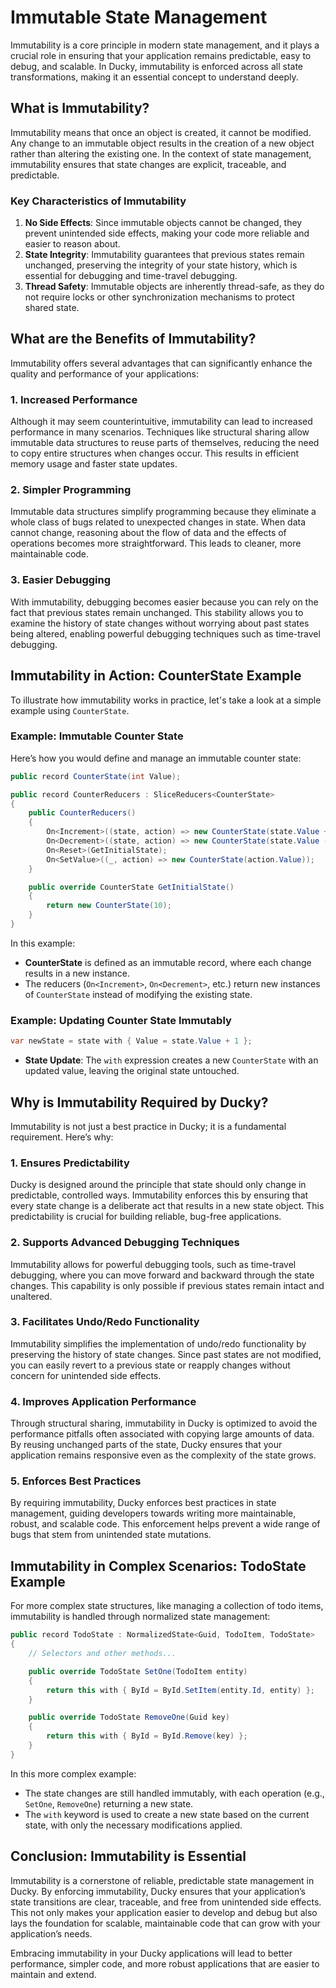 # Immutable State Management

Immutability is a core principle in modern state management, and it plays a crucial role in ensuring that your application remains predictable, easy to debug, and scalable. In Ducky, immutability is enforced across all state transformations, making it an essential concept to understand deeply.

## What is Immutability?

Immutability means that once an object is created, it cannot be modified. Any change to an immutable object results in the creation of a new object rather than altering the existing one. In the context of state management, immutability ensures that state changes are explicit, traceable, and predictable.

### Key Characteristics of Immutability

1. **No Side Effects**: Since immutable objects cannot be changed, they prevent unintended side effects, making your code more reliable and easier to reason about.
2. **State Integrity**: Immutability guarantees that previous states remain unchanged, preserving the integrity of your state history, which is essential for debugging and time-travel debugging.
3. **Thread Safety**: Immutable objects are inherently thread-safe, as they do not require locks or other synchronization mechanisms to protect shared state.

## What are the Benefits of Immutability?

Immutability offers several advantages that can significantly enhance the quality and performance of your applications:

### 1. **Increased Performance**

Although it may seem counterintuitive, immutability can lead to increased performance in many scenarios. Techniques like structural sharing allow immutable data structures to reuse parts of themselves, reducing the need to copy entire structures when changes occur. This results in efficient memory usage and faster state updates.

### 2. **Simpler Programming**

Immutable data structures simplify programming because they eliminate a whole class of bugs related to unexpected changes in state. When data cannot change, reasoning about the flow of data and the effects of operations becomes more straightforward. This leads to cleaner, more maintainable code.

### 3. **Easier Debugging**

With immutability, debugging becomes easier because you can rely on the fact that previous states remain unchanged. This stability allows you to examine the history of state changes without worrying about past states being altered, enabling powerful debugging techniques such as time-travel debugging.

## Immutability in Action: CounterState Example

To illustrate how immutability works in practice, let's take a look at a simple example using `CounterState`.

### Example: Immutable Counter State

Here’s how you would define and manage an immutable counter state:

```csharp
public record CounterState(int Value);

public record CounterReducers : SliceReducers<CounterState>
{
    public CounterReducers()
    {
        On<Increment>((state, action) => new CounterState(state.Value + action.Amount));
        On<Decrement>((state, action) => new CounterState(state.Value - action.Amount));
        On<Reset>(GetInitialState);
        On<SetValue>((_, action) => new CounterState(action.Value));
    }

    public override CounterState GetInitialState()
    {
        return new CounterState(10);
    }
}
```

In this example:
- **CounterState** is defined as an immutable record, where each change results in a new instance.
- The reducers (`On<Increment>`, `On<Decrement>`, etc.) return new instances of `CounterState` instead of modifying the existing state.

### Example: Updating Counter State Immutably

```csharp
var newState = state with { Value = state.Value + 1 };
```

- **State Update**: The `with` expression creates a new `CounterState` with an updated value, leaving the original state untouched.

## Why is Immutability Required by Ducky?

Immutability is not just a best practice in Ducky; it is a fundamental requirement. Here’s why:

### 1. **Ensures Predictability**

Ducky is designed around the principle that state should only change in predictable, controlled ways. Immutability enforces this by ensuring that every state change is a deliberate act that results in a new state object. This predictability is crucial for building reliable, bug-free applications.

### 2. **Supports Advanced Debugging Techniques**

Immutability allows for powerful debugging tools, such as time-travel debugging, where you can move forward and backward through the state changes. This capability is only possible if previous states remain intact and unaltered.

### 3. **Facilitates Undo/Redo Functionality**

Immutability simplifies the implementation of undo/redo functionality by preserving the history of state changes. Since past states are not modified, you can easily revert to a previous state or reapply changes without concern for unintended side effects.

### 4. **Improves Application Performance**

Through structural sharing, immutability in Ducky is optimized to avoid the performance pitfalls often associated with copying large amounts of data. By reusing unchanged parts of the state, Ducky ensures that your application remains responsive even as the complexity of the state grows.

### 5. **Enforces Best Practices**

By requiring immutability, Ducky enforces best practices in state management, guiding developers towards writing more maintainable, robust, and scalable code. This enforcement helps prevent a wide range of bugs that stem from unintended state mutations.

## Immutability in Complex Scenarios: TodoState Example

For more complex state structures, like managing a collection of todo items, immutability is handled through normalized state management:

```csharp
public record TodoState : NormalizedState<Guid, TodoItem, TodoState>
{
    // Selectors and other methods...

    public override TodoState SetOne(TodoItem entity)
    {
        return this with { ById = ById.SetItem(entity.Id, entity) };
    }

    public override TodoState RemoveOne(Guid key)
    {
        return this with { ById = ById.Remove(key) };
    }
}
```

In this more complex example:
- The state changes are still handled immutably, with each operation (e.g., `SetOne`, `RemoveOne`) returning a new state.
- The `with` keyword is used to create a new state based on the current state, with only the necessary modifications applied.

## Conclusion: Immutability is Essential

Immutability is a cornerstone of reliable, predictable state management in Ducky. By enforcing immutability, Ducky ensures that your application’s state transitions are clear, traceable, and free from unintended side effects. This not only makes your application easier to develop and debug but also lays the foundation for scalable, maintainable code that can grow with your application’s needs.

Embracing immutability in your Ducky applications will lead to better performance, simpler code, and more robust applications that are easier to maintain and extend.
